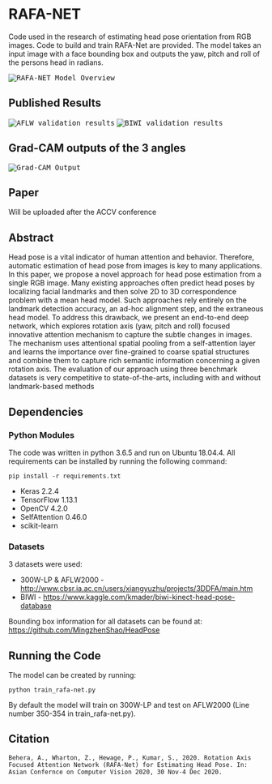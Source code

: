 # RAFA-NET
Code used in the research of estimating head pose orientation from RGB images. Code to build and train RAFA-Net are provided. The model takes an input image with a face bounding box and outputs the yaw, pitch and roll of the persons head in radians.

<kbd>![RAFA-NET Model Overview](https://github.com/ZWharton15/RAFA-NET-1/blob/master/doc/RAFA_model_overview.png?raw=true)</kbd>

## Published Results
<kbd>![AFLW validation results](https://github.com/ZWharton15/RAFA-NET-1/blob/master/doc/Table1.JPG?raw=true)</kbd>
<kbd>![BIWI validation results](https://github.com/ZWharton15/RAFA-NET-1/blob/master/doc/Table2.JPG?raw=true)</kbd>

## Grad-CAM outputs of the 3 angles
<kbd>![Grad-CAM Output](https://github.com/ZWharton15/RAFA-NET-1/blob/master/doc/Grad-CAM.png?raw=true)</kbd>

## Paper
Will be uploaded after the ACCV conference

## Abstract
Head pose is a vital indicator of human attention and behavior. Therefore, automatic estimation of head pose from images is key to many applications. In this paper, we propose a novel approach for head pose estimation from a single RGB image. Many existing approaches often predict head poses by localizing facial landmarks and then solve 2D to 3D correspondence problem with a mean head model. Such approaches rely entirely on the landmark detection accuracy, an ad-hoc alignment step, and the extraneous head model. To address this drawback, we present an end-to-end deep network, which explores rotation axis (yaw, pitch and roll) focused innovative attention mechanism to capture the subtle changes in images. The mechanism uses attentional spatial pooling from a self-attention layer and learns the importance over fine-grained to coarse spatial structures and combine them to capture rich semantic information concerning a given rotation axis. The evaluation of our approach using three benchmark datasets is very competitive to state-of-the-arts, including with and without landmark-based methods

## Dependencies
### Python Modules
The code was written in python 3.6.5 and run on Ubuntu 18.04.4. All requirements can be installed by running the following command:
```
pip install -r requirements.txt
```
* Keras 2.2.4
* TensorFlow 1.13.1
* OpenCV 4.2.0
* SelfAttention 0.46.0
* scikit-learn

### Datasets
3 datasets were used:
* 300W-LP & AFLW2000 - http://www.cbsr.ia.ac.cn/users/xiangyuzhu/projects/3DDFA/main.htm
* BIWI - https://www.kaggle.com/kmader/biwi-kinect-head-pose-database

Bounding box information for all datasets can be found at: https://github.com/MingzhenShao/HeadPose

## Running the Code
The model can be created by running:
```
python train_rafa-net.py
```
By default the model will train on 300W-LP and test on AFLW2000 (Line number 350-354 in train_rafa-net.py).

## Citation
```
Behera, A., Wharton, Z., Hewage, P., Kumar, S., 2020. Rotation Axis Focused Attention Network (RAFA-Net) for Estimating Head Pose. In: Asian Confernce on Computer Vision 2020, 30 Nov-4 Dec 2020.
```
